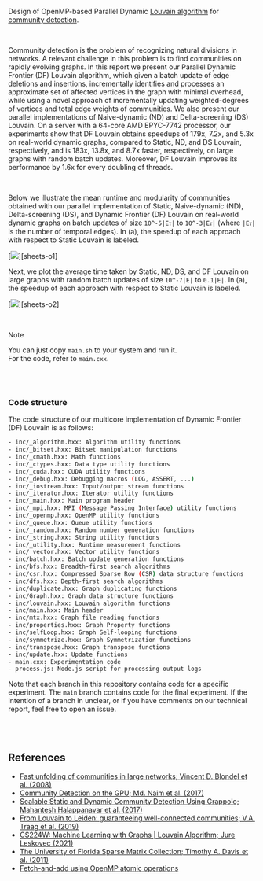 Design of OpenMP-based Parallel Dynamic [Louvain algorithm] for [community detection].

<br>

Community detection is the problem of recognizing natural divisions in networks. A relevant challenge in this problem is to find communities on rapidly evolving graphs. In this report we present our Parallel Dynamic Frontier (DF) Louvain algorithm, which given a batch update of edge deletions and insertions, incrementally identifies and processes an approximate set of affected vertices in the graph with minimal overhead, while using a novel approach of incrementally updating weighted-degrees of vertices and total edge weights of communities. We also present our parallel implementations of Naive-dynamic (ND) and Delta-screening (DS) Louvain. On a server with a 64-core AMD EPYC-7742 processor, our experiments show that DF Louvain obtains speedups of 179x, 7.2x, and 5.3x on real-world dynamic graphs, compared to Static, ND, and DS Louvain, respectively, and is 183x, 13.8x, and 8.7x faster, respectively, on large graphs with random batch updates. Moreover, DF Louvain improves its performance by 1.6x for every doubling of threads.

<br>

Below we illustrate the mean runtime and modularity of communities obtained with our parallel implementation of Static, Naive-dynamic (ND), Delta-screening (DS), and Dynamic Frontier (DF) Louvain on real-world dynamic graphs on batch updates of size `10^-5|Eᴛ|` to `10^-3|Eᴛ|` (where `|Eᴛ|` is the number of temporal edges). In (a), the speedup of each approach with respect to Static Louvain is labeled.

[![](https://i.imgur.com/cdB6Aq0.png)][sheets-o1]

Next, we plot the average time taken by Static, ND, DS, and DF Louvain on large graphs with random batch updates of size `10^-7|E|` to `0.1|E|`. In (a), the speedup of each approach with respect to Static Louvain is labeled.

[![](https://i.imgur.com/mw4zoeE.png)][sheets-o2]

<br>

> [!NOTE]
> You can just copy `main.sh` to your system and run it. \
> For the code, refer to `main.cxx`.

[Louvain algorithm]: https://en.wikipedia.org/wiki/Louvain_method
[community detection]: https://en.wikipedia.org/wiki/Community_search
[modularity]: https://en.wikipedia.org/wiki/Modularity_(networks)
[Delta-screening]: https://ieeexplore.ieee.org/document/9384277
[SuiteSparse Matrix Collection]: https://sparse.tamu.edu

<br>
<br>


### Code structure

The code structure of our multicore implementation of Dynamic Frontier (DF) Louvain is as follows:

```bash
- inc/_algorithm.hxx: Algorithm utility functions
- inc/_bitset.hxx: Bitset manipulation functions
- inc/_cmath.hxx: Math functions
- inc/_ctypes.hxx: Data type utility functions
- inc/_cuda.hxx: CUDA utility functions
- inc/_debug.hxx: Debugging macros (LOG, ASSERT, ...)
- inc/_iostream.hxx: Input/output stream functions
- inc/_iterator.hxx: Iterator utility functions
- inc/_main.hxx: Main program header
- inc/_mpi.hxx: MPI (Message Passing Interface) utility functions
- inc/_openmp.hxx: OpenMP utility functions
- inc/_queue.hxx: Queue utility functions
- inc/_random.hxx: Random number generation functions
- inc/_string.hxx: String utility functions
- inc/_utility.hxx: Runtime measurement functions
- inc/_vector.hxx: Vector utility functions
- inc/batch.hxx: Batch update generation functions
- inc/bfs.hxx: Breadth-first search algorithms
- inc/csr.hxx: Compressed Sparse Row (CSR) data structure functions
- inc/dfs.hxx: Depth-first search algorithms
- inc/duplicate.hxx: Graph duplicating functions
- inc/Graph.hxx: Graph data structure functions
- inc/louvain.hxx: Louvain algorithm functions
- inc/main.hxx: Main header
- inc/mtx.hxx: Graph file reading functions
- inc/properties.hxx: Graph Property functions
- inc/selfLoop.hxx: Graph Self-looping functions
- inc/symmetrize.hxx: Graph Symmetrization functions
- inc/transpose.hxx: Graph transpose functions
- inc/update.hxx: Update functions
- main.cxx: Experimentation code
- process.js: Node.js script for processing output logs
```

Note that each branch in this repository contains code for a specific experiment. The `main` branch contains code for the final experiment. If the intention of a branch in unclear, or if you have comments on our technical report, feel free to open an issue.

<br>
<br>


## References

- [Fast unfolding of communities in large networks; Vincent D. Blondel et al. (2008)](https://arxiv.org/abs/0803.0476)
- [Community Detection on the GPU; Md. Naim et al. (2017)](https://arxiv.org/abs/1305.2006)
- [Scalable Static and Dynamic Community Detection Using Grappolo; Mahantesh Halappanavar et al. (2017)](https://ieeexplore.ieee.org/document/8091047)
- [From Louvain to Leiden: guaranteeing well-connected communities; V.A. Traag et al. (2019)](https://www.nature.com/articles/s41598-019-41695-z)
- [CS224W: Machine Learning with Graphs | Louvain Algorithm; Jure Leskovec (2021)](https://www.youtube.com/watch?v=0zuiLBOIcsw)
- [The University of Florida Sparse Matrix Collection; Timothy A. Davis et al. (2011)](https://doi.org/10.1145/2049662.2049663)
- [Fetch-and-add using OpenMP atomic operations](https://stackoverflow.com/a/7918281/1413259)
